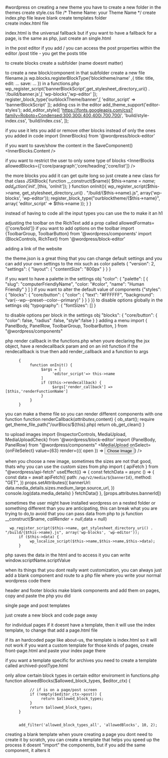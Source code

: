 #wordpress
on creating a new theme 
     you have to create a new folder in the themes
          create style.css file 
               /*
               Theme Name: your Theme Name
               */
          create index.php file 
               leave blank
          create templates folder  
               create index.html file 
          
index.html is the universal fallback
but if you want to have a fallback for a page, is the same as php, just create an single.html 

in the post editor if you add / you can access the post properties within the editor
     /post title - you get the posts title

to create blocks 
     create a subfolder (name doesnt matter)

to create a new block/component
     in that subfolder create a new file filename.js 
          wp.blocks.registerBlockType('blocktheme/name' ,{
               title: title,
               edit: ...
               save: ...
          })
     in a functions.php
          wp_register_script('bannerBlockScript',get_stylesheet_directory_uri() . '/build/banner.js',[
               'wp-blocks','wp-editor'
          ]);
          register_block_type('ourblockTheme/banner',[
               'editor_script' => 'bannerBlockScript'
          ]);
adding css in the editor
          add_theme_support('editor-styles');
          add_editor_style([
          'https://fonts.googleapis.com/css?family=Roboto+Condensed:300,300i,400,400i,700,700i',
          'build/style-index.css', 'build/index.css',
     ]);

if you use <InnerBlocks /> it lets you add or remove other blocks instead of only the ones you added in code 
     import {InnerBlocks} from '@wordpress/block-editor'
     
if you want to save/show the content 
     in the SaveComponent()   
          <InnerBlocks.Content />

if you want to restrict the user to only some type of blocks 
     <InnerBlocks allowedBlocks={['core/paragraph','core/heading','core/list']} />

the more blocks you add it can get quite long so just create a new class for that 
     class JSXBlock{
           function __construct($name){
          $this->name = $name;
          add_action('init', [$this, 'onInit']);
     }
     function onInit(){
          wp_register_script($this->name, get_stylesheet_directory_uri() . "/build/{$this->name}.js", array('wp-blocks', 'wp-editor'));
          register_block_type("ourblocktheme/{$this->name}", array(
               'editor_script' => $this->name
          ));
          }
     }

instead of having to code all the input types you can use the <RichText />
     to make it an h1 <RichText tagName="h1" />
     
adjusting the toolbar 
     on the RichText add a prop called allowedFormats={['core/bold']}
     if you want to add options on the toolbar 
          import {ToolbarGroup, ToolbarButton} from '@wordpress/components'
          import {BlockControls, RichText} from '@wordpress/block-editor'

adding a link of the website 
     

the theme.json is a great thing that you can change default settings and you can add your own settings to the mix such as color pallets
     {
	"version": 2,
	"settings": {
		"layout": {
			"contentSize": "800px"
               }
          }
     }

if you want to have a palette 
     in the settings obj 
          "color": {
               "palette": [
                    {
                         "slug": "computerFriendlyName",
                         "color: "#color",
                         "name": "Human Friendly"
                    }
               ]
          }
if you want to alter the default value of components 
     {"styles":{
          "blocks": {
               "core/button": {
                    "color": {
                         "text": "#FFFFFF",
                         "background": "var(--wp--preset--color--primary)"
                    }
               }
          }
     }}
to disable options globally
     in the settings obj 
               "typography": {
                    "fontSizes": []
               }

to disable options per block 
     in the settings obj 
          "blocks": {
               "core/button": {
                    "color": false,
                    "radius" :false,
                    "style":false
               }
          }
adding a menu 
     import { PanelBody, PanelRow, ToolbarGroup, ToolbarButton, } from "@wordpress/components"

php render callback 
     in the functions.php 
          when youre declaring the jsx object, have a rendecallback param and on an init function if the rendecallback is true then add render_callback and a function to args 

          {
               function onInit() {
                    $args = [
                         'editor_script'=> this->name
                    ]
                    if ($this->rendecallback) {
                         $args['render_callback'] => [$this,'renderFunctionName']
                    }
               }
          }
you can make a theme file so you can render different components with one function 
     function renderCallback($attributes,$content) {
          ob_start();
          require get_theme_file_path("/ourBlocs/${this}.php)
          return    ob_get_clean()
     }

to upload images 
     import {InspectorControls, MediaUpload, MediaUploadCheck} from '@wordpress/block-editor'
     import {PanelBody, PanelRow} from "@wordpress/components"
          <InspectorControls>
				<PanelBody initialOpen={true} title="background">
					<PanelRow>
						<MediaUploadCheck>
							<MediaUpload
								onSelect={onFileSelect}
								value={63}
								render={({ open }) => <Button onClick={open}>Chose Image</Button>}
							/>
						</MediaUploadCheck>
					</PanelRow>
				</PanelBody>
			</InspectorControls>
     
when you choose a new image, sometimes the sizes are not that good, thats why you can use the custom sizes from php 
     import { apiFetch } from "@wordpress/api-fetch"
          useEffect(() => {
		const fetchData = async () => {
			const data = await apiFetch({
				path: `/wp/v2/media/${bannerId}`,
				method: "GET",
			})
			props.setAttributes({
				bannerUrl: data.media_details.sizes.medium_large.source_url,
			})
			console.log(data.media_details)
		}
		fetchData()
	}, [props.attributes.bannerId])

sometimes the user might have installed wordpress on a nested folder or something different than you are anticipating, this can break what you are trying to do,to avoid that you can pass data from php to js 
      function __construct($name, $callRender = null,$data = null)

      wp_register_script($this->name, get_stylesheet_directory_uri() . "/build/{$this->name}.js", array('wp-blocks', 'wp-editor'));
          if ($this->data) {
               wp_localize_script($this->name,$this->name,$this->data);
          }

php saves the data in the html and to access it you can write
     window.scriptName.scriptValue

when its things that you dont really want customization, you can always  just add a blank component and route to a php file where you write your normal wordpress code there 

header and footer blocks 
     make blank components and add them on pages, copy and paste the php you did 

single page and post templates 

just create a new block and code page away

for individual pages
     if it doesnt have a template, then it will use the index template, to change that add a page.html file 

if its an hardcoded page like about-us, the template is index.html so it will not work 
     if you want a custom template for those kinds of pages,
          create front-page.html and paste your index page there 

if you want a template specific for archives you need to create a template called archived-postType.html

only allow certain block types in certain editor enviroment
     in functions.php 
          function allowedBlocks($allowed_block_types, $editor_ctx)
          {

               // if is on a page/post screen
               if (!empty($editor_ctx->post)) {
                    return $allowed_block_types;
               }
               return $allowed_block_types;
          }


          add_filter('allowed_block_types_all', 'allowedBlocks', 10, 2);

creating a blank template 
     when youre creating a page you dont need to create it by scratch, you can create a template that helps you speed up the process 
     it doesnt "import" the components, but if you add the same component, it alters it